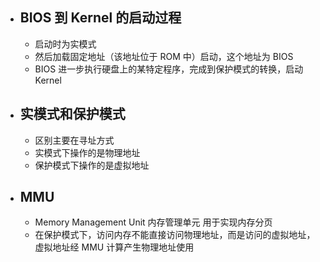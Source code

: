 - ## BIOS 到 Kernel 的启动过程  
	- 启动时为实模式  
	- 然后加载固定地址（该地址位于 ROM 中）启动，这个地址为 BIOS  
	- BIOS 进一步执行硬盘上的某特定程序，完成到保护模式的转换，启动 Kernel  
- ## 实模式和保护模式  
	- 区别主要在寻址方式  
	- 实模式下操作的是物理地址  
	- 保护模式下操作的是虚拟地址  
- ## MMU  
	- Memory Management Unit 内存管理单元 用于实现内存分页  
	- 在保护模式下，访问内存不能直接访问物理地址，而是访问的虚拟地址，虚拟地址经 MMU 计算产生物理地址使用  
